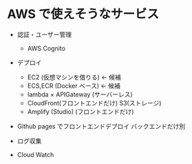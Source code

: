 # AWS で使えそうなサービス

- 認証・ユーザー管理

  - AWS Cognito

- デプロイ

  - EC2 (仮想マシンを借りる) ← 候補
  - ECS,ECR (Docker ベース) ← 候補
  - lambda × APIGateway (サーバーレス)
  - CloudFront(フロントエンドだけ) S3(ストレージ)
  - Amplify (Studio) (フロントエンドだけ)

- Github pages でフロントエンドデプロイ バックエンドだけ別

- ログ収集
- Cloud Watch
